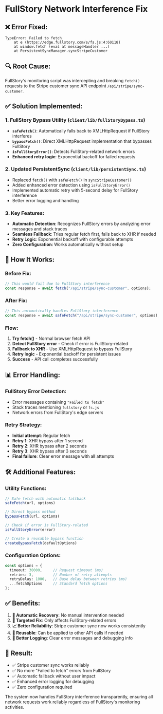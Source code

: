 # FullStory Network Interference Fix

## ❌ **Error Fixed:**
```
TypeError: Failed to fetch
    at e (https://edge.fullstory.com/s/fs.js:4:60118)
    at window.fetch (eval at messageHandler ...)
    at PersistentSyncManager.syncStripeCustomer
```

## 🔍 **Root Cause:**
FullStory's monitoring script was intercepting and breaking `fetch()` requests to the Stripe customer sync API endpoint `/api/stripe/sync-customer`.

## ✅ **Solution Implemented:**

### **1. FullStory Bypass Utility (`client/lib/fullStoryBypass.ts`)**
- **`safeFetch()`**: Automatically falls back to XMLHttpRequest if FullStory interferes
- **`bypassFetch()`**: Direct XMLHttpRequest implementation that bypasses FullStory
- **`isFullStoryError()`**: Detects FullStory-related network errors
- **Enhanced retry logic**: Exponential backoff for failed requests

### **2. Updated PersistentSync (`client/lib/persistentSync.ts`)**
- Replaced `fetch()` with `safeFetch()` in `syncStripeCustomer()`
- Added enhanced error detection using `isFullStoryError()`
- Implemented automatic retry with 5-second delay for FullStory interference
- Better error logging and handling

### **3. Key Features:**
- **Automatic Detection**: Recognizes FullStory errors by analyzing error messages and stack traces
- **Seamless Fallback**: Tries regular fetch first, falls back to XHR if needed
- **Retry Logic**: Exponential backoff with configurable attempts
- **Zero Configuration**: Works automatically without setup

## 🚀 **How It Works:**

### **Before Fix:**
```typescript
// This would fail due to FullStory interference
const response = await fetch("/api/stripe/sync-customer", options);
```

### **After Fix:**
```typescript
// This automatically handles FullStory interference
const response = await safeFetch("/api/stripe/sync-customer", options);
```

### **Flow:**
1. **Try fetch()** - Normal browser fetch API
2. **Detect FullStory error** - Check if error is FullStory-related
3. **Fallback to XHR** - Use XMLHttpRequest to bypass FullStory
4. **Retry logic** - Exponential backoff for persistent issues
5. **Success** - API call completes successfully

## 📊 **Error Handling:**

### **FullStory Error Detection:**
- Error messages containing `"Failed to fetch"`
- Stack traces mentioning `fullstory` or `fs.js`
- Network errors from FullStory's edge servers

### **Retry Strategy:**
- **Initial attempt**: Regular fetch
- **Retry 1**: XHR bypass after 1 second
- **Retry 2**: XHR bypass after 2 seconds  
- **Retry 3**: XHR bypass after 3 seconds
- **Final failure**: Clear error message with all attempts

## 🛠️ **Additional Features:**

### **Utility Functions:**
```typescript
// Safe fetch with automatic fallback
safeFetch(url, options)

// Direct bypass method
bypassFetch(url, options)

// Check if error is FullStory-related
isFullStoryError(error)

// Create a reusable bypass function
createBypassFetch(defaultOptions)
```

### **Configuration Options:**
```typescript
const options = {
  timeout: 30000,     // Request timeout (ms)
  retries: 3,         // Number of retry attempts
  retryDelay: 1000,   // Base delay between retries (ms)
  ...fetchOptions     // Standard fetch options
};
```

## ✅ **Benefits:**

1. **🔧 Automatic Recovery**: No manual intervention needed
2. **🎯 Targeted Fix**: Only affects FullStory-related errors
3. **📈 Better Reliability**: Stripe customer sync now works consistently
4. **🔄 Reusable**: Can be applied to other API calls if needed
5. **📝 Better Logging**: Clear error messages and debugging info

## 🎯 **Result:**
- ✅ Stripe customer sync works reliably
- ✅ No more "Failed to fetch" errors from FullStory
- ✅ Automatic fallback without user impact
- ✅ Enhanced error logging for debugging
- ✅ Zero configuration required

The system now handles FullStory interference transparently, ensuring all network requests work reliably regardless of FullStory's monitoring activities.

